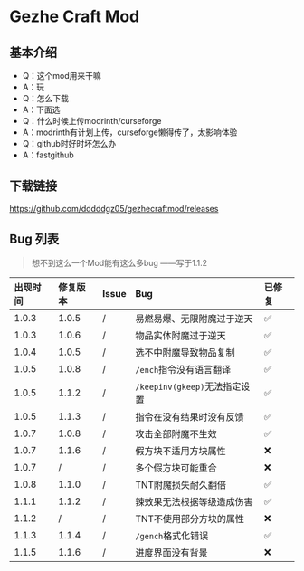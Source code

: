 # Gezhe Craft Mod

## 基本介绍

- Q：这个mod用来干嘛
- A：玩
- Q：怎么下载
- A：下面选
- Q：什么时候上传modrinth/curseforge
- A：modrinth有计划上传，curseforge懒得传了，太影响体验
- Q：github时好时坏怎么办
- A：fastgithub

## 下载链接

https://github.com/dddddgz05/gezhecraftmod/releases

## Bug 列表

> 想不到这么一个Mod能有这么多bug ——写于1.1.2

| 出现时间 | 修复版本 | Issue | Bug | 已修复 |
|:-|:-|:-|:-|:-|
| 1.0.3 | 1.0.5 | / | 易燃易爆、无限附魔过于逆天 | ✅ |
| 1.0.3 | 1.0.6 | / | 物品实体附魔过于逆天 | ✅ |
| 1.0.4 | 1.0.5 | / | 选不中附魔导致物品复制 | ✅ |
| 1.0.5 | 1.0.8 | / | `/ench`指令没有语言翻译 | ✅ |
| 1.0.5 | 1.1.2 | / | `/keepinv(gkeep)`无法指定设置 | ✅ |
| 1.0.5 | 1.1.3 | / | 指令在没有结果时没有反馈 | ✅ |
| 1.0.7 | 1.0.8 | / | 攻击全部附魔不生效 | ✅ |
| 1.0.7 | 1.1.6 | / | 假方块不适用方块属性 | ❌ |
| 1.0.7 | / | / | 多个假方块可能重合 | ❌ |
| 1.0.8 | 1.1.0 | / | TNT附魔损失耐久翻倍 | ✅ |
| 1.1.1 | 1.1.2 | / | 辣效果无法根据等级造成伤害 | ✅ |
| 1.1.2 | / | / | TNT不使用部分方块的属性 | ❌ |
| 1.1.3 | 1.1.4 | / | `/gench`格式化错误 | ✅ |
| 1.1.5 | 1.1.6 | / | 进度界面没有背景 | ❌ |
